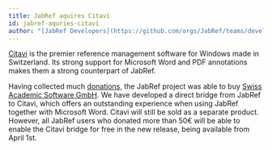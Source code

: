 ```yaml
---
title: JabRef aquires Citavi
id: jabref-aquries-citavi
author: "[JabRef Developers](https://github.com/orgs/JabRef/teams/developers)"
---
```


[Citavi](https://en.wikipedia.org/wiki/Citavi) is the premier reference management software for Windows made in Switzerland.
Its strong support for Microsoft Word and PDF annotations makes them a strong counterpart of JabRef.

Having collected much [donations](http://donations.jabref.org/), the JabRef project was able to buy [Swiss Academic Software GmbH](https://www.citavi.com/de/swiss-academic-software.html).
We have developed a direct bridge from JabRef to Citavi, which offers an outstanding experience when using JabRef together with Microsoft Word.
Citavi will still be sold as a separate product.
However, all JabRef users who donated more than 50€ will be able to enable the Citavi bridge for free in the new release, being available from April 1st.

